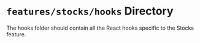 # `features/stocks/hooks` Directory

The hooks folder should contain all the React hooks specific to the Stocks feature.

